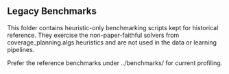 ## Legacy Benchmarks

This folder contains heuristic-only benchmarking scripts kept for historical reference. They exercise the non-paper-faithful solvers from coverage_planning.algs.heuristics and are not used in the data or learning pipelines.

Prefer the reference benchmarks under ../benchmarks/ for current profiling.
